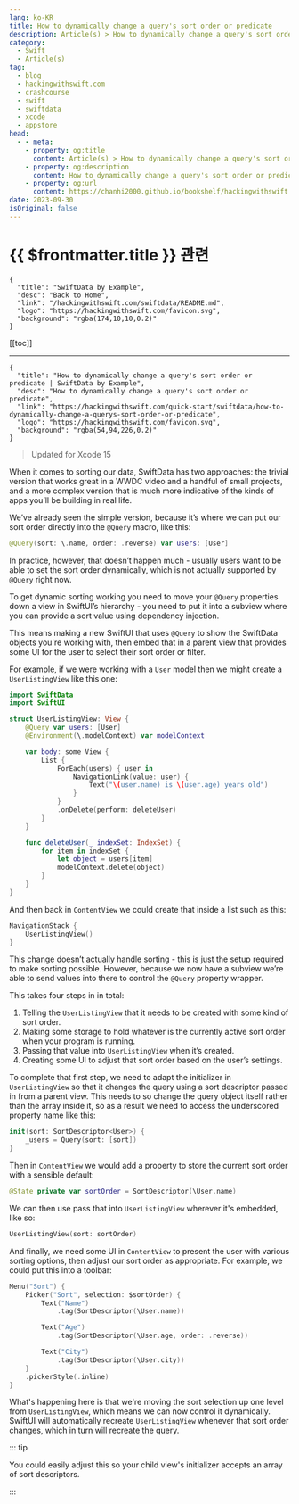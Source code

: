 ```yaml
---
lang: ko-KR
title: How to dynamically change a query's sort order or predicate
description: Article(s) > How to dynamically change a query's sort order or predicate
category:
  - Swift
  - Article(s)
tag: 
  - blog
  - hackingwithswift.com
  - crashcourse
  - swift
  - swiftdata
  - xcode
  - appstore
head:
  - - meta:
    - property: og:title
      content: Article(s) > How to dynamically change a query's sort order or predicate
    - property: og:description
      content: How to dynamically change a query's sort order or predicate
    - property: og:url
      content: https://chanhi2000.github.io/bookshelf/hackingwithswift.com/swiftdata/how-to-dynamically-change-a-querys-sort-order-or-predicate.html
date: 2023-09-30
isOriginal: false
---
```


# {{ $frontmatter.title }} 관련

```component VPCard
{
  "title": "SwiftData by Example",
  "desc": "Back to Home",
  "link": "/hackingwithswift.com/swiftdata/README.md",
  "logo": "https://hackingwithswift.com/favicon.svg",
  "background": "rgba(174,10,10,0.2)"
}
```

[[toc]]

---

```component VPCard
{
  "title": "How to dynamically change a query's sort order or predicate | SwiftData by Example",
  "desc": "How to dynamically change a query's sort order or predicate",
  "link": "https://hackingwithswift.com/quick-start/swiftdata/how-to-dynamically-change-a-querys-sort-order-or-predicate", 
  "logo": "https://hackingwithswift.com/favicon.svg",
  "background": "rgba(54,94,226,0.2)"
}
```

> Updated for Xcode 15

When it comes to sorting our data, SwiftData has two approaches: the trivial version that works great in a WWDC video and a handful of small projects, and a more complex version that is much more indicative of the kinds of apps you’ll be building in real life. 

We’ve already seen the simple version, because it’s where we can put our sort order directly into the `@Query` macro, like this:

```swift
@Query(sort: \.name, order: .reverse) var users: [User]
```

In practice, however, that doesn’t happen much - usually users want to be able to set the sort order dynamically, which is not actually supported by `@Query` right now. 

To get dynamic sorting working you need to move your `@Query` properties down a view in SwiftUI’s hierarchy - you need to put it into a subview where you can provide a sort value using dependency injection.

This means making a new SwiftUI that uses `@Query` to show the SwiftData objects you're working with, then embed that in a parent view that provides some UI for the user to select their sort order or filter.

For example, if we were working with a `User` model then we might create a `UserListingView` like this one:

```swift
import SwiftData
import SwiftUI

struct UserListingView: View {
    @Query var users: [User]
    @Environment(\.modelContext) var modelContext

    var body: some View {
        List {
            ForEach(users) { user in
                NavigationLink(value: user) {
                    Text("\(user.name) is \(user.age) years old")
                }
            }
            .onDelete(perform: deleteUser)
        }
    }

    func deleteUser(_ indexSet: IndexSet) {
        for item in indexSet {
            let object = users[item]
            modelContext.delete(object)
        }
    }
}
```

And then back in `ContentView` we could create that inside a list such as this:

```swift
NavigationStack {
    UserListingView()
}
```

This change doesn’t actually handle sorting - this is just the setup required to make sorting possible. However, because we now have a subview we’re able to send values into there to control the `@Query` property wrapper.

This takes four steps in in total:

1. Telling the `UserListingView` that it needs to be created with some kind of sort order.
2. Making some storage to hold whatever is the currently active sort order when your program is running.
3. Passing that value into `UserListingView` when it’s created.
4. Creating some UI to adjust that sort order based on the user’s settings.

To complete that first step, we need to adapt the initializer in `UserListingView` so that it changes the query using a sort descriptor passed in from a parent view. This needs to so change the query object itself rather than the array inside it, so as a result we need to access the underscored property name like this:

```swift
init(sort: SortDescriptor<User>) {
    _users = Query(sort: [sort])
}
```

Then in `ContentView` we would add a property to store the current sort order with a sensible default:

```swift
@State private var sortOrder = SortDescriptor(\User.name)
```

We can then use pass that into `UserListingView` wherever it's embedded, like so:

```swift
UserListingView(sort: sortOrder)
```

And finally, we need some UI in `ContentView` to present the user with various sorting options, then adjust our sort order as appropriate. For example, we could put this into a toolbar:

```swift
Menu("Sort") {
    Picker("Sort", selection: $sortOrder) {
        Text("Name")
            .tag(SortDescriptor(\User.name))

        Text("Age")
            .tag(SortDescriptor(\User.age, order: .reverse))

        Text("City")
            .tag(SortDescriptor(\User.city))
    }
    .pickerStyle(.inline)
}
```

What's happening here is that we're moving the sort selection up one level from `UserListingView`, which means we can now control it dynamically. SwiftUI will automatically recreate `UserListingView` whenever that sort order changes, which in turn will recreate the query.

::: tip

You could easily adjust this so your child view's initializer accepts an array of sort descriptors.

:::

